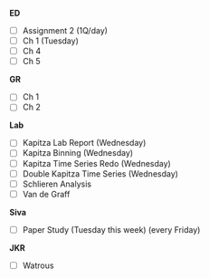 **ED** 
- [ ] Assignment 2 (1Q/day)
- [ ] Ch 1 (Tuesday)
- [ ] Ch 4 
- [ ] Ch 5 

**GR** 
- [ ] Ch 1
- [ ] Ch 2

**Lab** 
- [ ] Kapitza Lab Report (Wednesday)
- [ ] Kapitza Binning (Wednesday)
- [ ] Kapitza Time Series Redo (Wednesday)
- [ ] Double Kapitza Time Series (Wednesday)
- [ ] Schlieren Analysis
- [ ] Van de Graff

**Siva** 
- [ ] Paper Study (Tuesday this week) (every Friday)

**JKR** 
- [ ] Watrous
